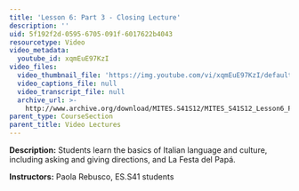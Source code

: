 ```yaml
---
title: 'Lesson 6: Part 3 - Closing Lecture'
description: ''
uid: 5f192f2d-0595-6705-091f-6017622b4043
resourcetype: Video
video_metadata:
  youtube_id: xqmEuE97KzI
video_files:
  video_thumbnail_file: 'https://img.youtube.com/vi/xqmEuE97KzI/default.jpg'
  video_captions_file: null
  video_transcript_file: null
  archive_url: >-
    http://www.archive.org/download/MITES.S41S12/MITES_S41S12_Lesson6_Part3_300k.mp4
parent_type: CourseSection
parent_title: Video Lectures
---
```


**Description:** Students learn the basics of Italian language and culture, including asking and giving directions, and La Festa del Papá.

**Instructors:** Paola Rebusco, ES.S41 students
